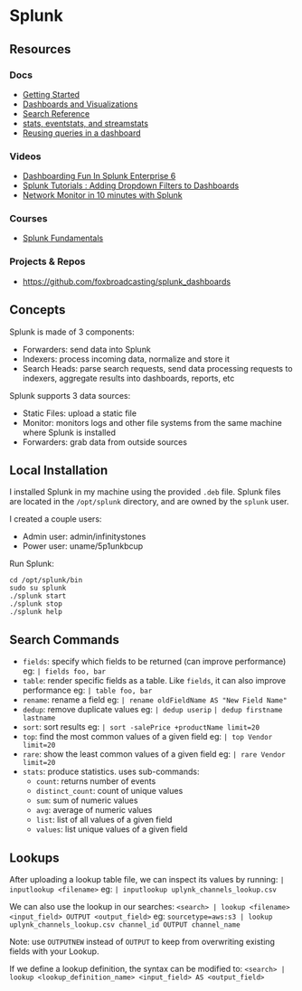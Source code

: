 # Splunk

## Resources

### Docs
- [Getting Started](https://www.splunk.com/en_us/resources/getting-started.html)
- [Dashboards and Visualizations](http://docs.splunk.com/Documentation/Splunk/7.0.3/Viz/Aboutthismanual)
- [Search Reference](http://docs.splunk.com/Documentation/Splunk/7.0.3/SearchReference/Whatsinthismanual)
- [stats, eventstats, and streamstats](https://www.splunk.com/blog/2014/04/01/search-command-stats-eventstats-and-streamstats-2.html)
- [Reusing queries in a dashboard](http://docs.splunk.com/Documentation/Splunk/6.6.2/Viz/Savedsearches#Post-process_searches)

### Videos
- [Dashboarding Fun In Splunk Enterprise 6](https://www.youtube.com/watch?v=d4GW6KmBgHQ)
- [Splunk Tutorials : Adding Dropdown Filters to Dashboards](https://www.youtube.com/watch?v=1Z06q9gMlac)
- [Network Monitor in 10 minutes with Splunk](https://www.youtube.com/watch?v=HPVlHQjnxYs)

### Courses
- [Splunk Fundamentals](https://www.splunk.com/en_us/training/free-courses/splunk-fundamentals-1.html)

### Projects & Repos
- https://github.com/foxbroadcasting/splunk_dashboards

## Concepts
Splunk is made of 3 components:
- Forwarders: send data into Splunk
- Indexers: process incoming data, normalize and store it
- Search Heads: parse search requests, send data processing requests to indexers, aggregate results into dashboards, reports, etc

Splunk supports 3 data sources:
- Static Files: upload a static file
- Monitor: monitors logs and other file systems from the same machine where Splunk is installed
- Forwarders: grab data from outside sources

## Local Installation
I installed Splunk in my machine using the provided `.deb` file.
Splunk files are located in the `/opt/splunk` directory, and are owned by the `splunk` user.

I created a couple users:
- Admin user: admin/infinitystones
- Power user: uname/5p1unkbcup

Run Splunk: 
```
cd /opt/splunk/bin
sudo su splunk
./splunk start
./splunk stop
./splunk help
```

## Search Commands
- `fields`: specify which fields to be returned (can improve performance)
    eg: `| fields foo, bar`
- `table`: render specific fields as a table. Like `fields`, it can also improve performance
    eg: `| table foo, bar`
- `rename`: rename a field
    eg: `| rename oldFieldName AS "New Field Name"`
- `dedup`: remove duplicate values
    eg: `| dedup userip`
        `| dedup firstname lastname`
- `sort`: sort results
    eg: `| sort -salePrice +productName limit=20`
- `top`: find the most common values of a given field
    eg: `| top Vendor limit=20`
- `rare`: show the least common values of a given field
    eg: `| rare Vendor limit=20`
- `stats`: produce statistics. uses sub-commands:
    * `count`: returns number of events
    * `distinct_count`: count of unique values
    * `sum`: sum of numeric values
    * `avg`: average of numeric values
    * `list`: list of all values of a given field
    * `values`: list unique values of a given field

## Lookups
After uploading a lookup table file, we can inspect its values by running:
`| inputlookup <filename>` eg: `| inputlookup uplynk_channels_lookup.csv`

We can also use the lookup in our searches:
`<search> | lookup <filename> <input_field> OUTPUT <output_field>`
eg:
`sourcetype=aws:s3 | lookup uplynk_channels_lookup.csv channel_id OUTPUT channel_name`

Note: use `OUTPUTNEW` instead of `OUTPUT` to keep from overwriting existing fields with your Lookup.

If we define a lookup definition, the syntax can be modified to:
`<search> | lookup <lookup_definition_name> <input_field> AS <output_field>`
